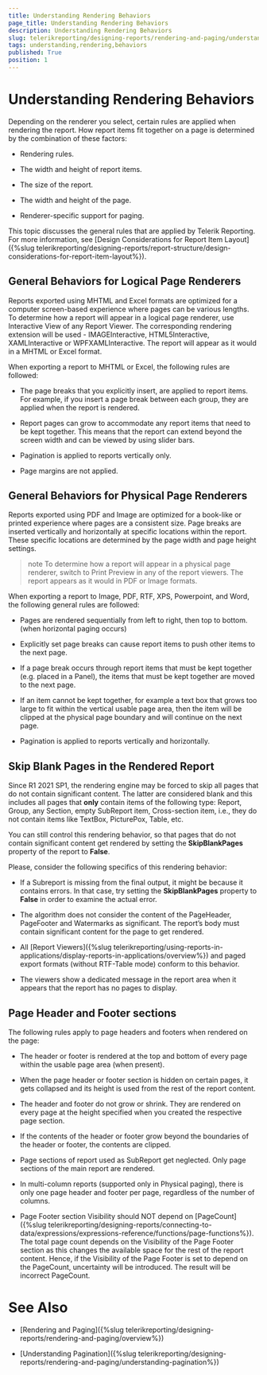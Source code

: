 ```yaml
---
title: Understanding Rendering Behaviors
page_title: Understanding Rendering Behaviors 
description: Understanding Rendering Behaviors
slug: telerikreporting/designing-reports/rendering-and-paging/understanding-rendering-behaviors
tags: understanding,rendering,behaviors
published: True
position: 1
---
```


# Understanding Rendering Behaviors


Depending on the renderer you select, certain rules are applied when rendering the report. How report items fit together on a page is determined by the combination of these factors: 			

* Rendering rules.

* The width and height of report items.

* The size of the report.

* The width and height of the page.

* Renderer-specific support for paging.

This topic discusses the general rules that are applied by Telerik Reporting. For more information, see [Design Considerations for Report Item Layout]({%slug telerikreporting/designing-reports/report-structure/design-considerations-for-report-item-layout%}). 			

## General Behaviors for Logical Page Renderers

Reports exported using MHTML and Excel formats are optimized for a computer screen-based experience where pages can be various lengths. To determine how a report will appear in a logical page renderer, use Interactive View of any Report Viewer. The corresponding rendering extension will be used - IMAGEInteractive, HTML5Interactive, XAMLInteractive or WPFXAMLInteractive. The report will appear as it would in a MHTML or Excel format. 				

When exporting a report to MHTML or Excel, the following rules are followed:

* The page breaks that you explicitly insert, are applied to report items. For example, if you insert a page break between each group, they are applied when the report is rendered.

* Report pages can grow to accommodate any report items that need to be kept together. This means that the report can extend beyond the screen width and can be viewed by using slider bars.

* Pagination is applied to reports vertically only.

* Page margins are not applied.

## General Behaviors for Physical Page Renderers

Reports exported using PDF and Image are optimized for a book-like or printed experience where pages are a consistent size. Page breaks are inserted vertically and horizontally at specific locations within the report. These specific locations are determined by the page width and page height settings. 				

>note To determine how a report will appear in a physical page renderer, switch to Print Preview in any of the report viewers. The report appears as it would in PDF or Image formats. 					


When exporting a report to Image, PDF, RTF, XPS, Powerpoint, and Word, the following general rules are followed:

* Pages are rendered sequentially from left to right, then top to bottom. (when horizontal paging occurs)

* Explicitly set page breaks can cause report items to push other items to the next page.

* If a page break occurs through report items that must be kept together (e.g. placed in a Panel), the items that must be kept together are moved to the next page. 					

* If an item cannot be kept together, for example a text box that grows too large to fit within the vertical usable page area, then the item will be clipped at the physical page boundary and will continue on the next page. 					

* Pagination is applied to reports vertically and horizontally.

## Skip Blank Pages in the Rendered Report

Since R1 2021 SP1, the rendering engine may be forced to skip all pages that do not contain significant content. The latter are considered blank and this includes all pages that __only__  contain items of the following type: Report, Group, any Section, empty SubReport item, Cross-section item, i.e., they do not contain items like TextBox, PicturePox, Table, etc.         

You can still control this rendering behavior, so that pages that do not contain significant content get rendered by setting the __SkipBlankPages__  property of the report to __False__.         

Please, consider the following specifics of this rendering behavior:         

* If a Subreport is missing from the final output, it might be because it contains errors. In that case, try setting the __SkipBlankPages__  property to __False__  in order to examine the actual error.             

* The algorithm does not consider the content of the PageHeader, PageFooter and Watermarks as significant. The report’s body must contain significant content for the page to get rendered.              

* All [Report Viewers]({%slug telerikreporting/using-reports-in-applications/display-reports-in-applications/overview%}) and paged export formats (without RTF-Table mode) conform to this behavior. 

* The viewers show a dedicated message in the report area when it appears that the report has no pages to display. 

## Page Header and Footer sections

The following rules apply to page headers and footers when rendered on the page: 				

* The header or footer is rendered at the top and bottom of every page within the usable page area (when present).

* When the page header or footer section is hidden on certain pages, it gets collapsed and its height is used from the rest of the report content.           

* The header and footer do not grow or shrink. They are rendered on every page at the height specified when you created the respective page section.

* If the contents of the header or footer grow beyond the boundaries of the header or footer, the contents are clipped.

* Page sections of report used as SubReport get neglected. Only page sections of the main report are rendered.

* In multi-column reports (supported only in Physical paging), there is only one page header and footer per page, regardless of the number of columns.

* Page Footer section Visibility should NOT depend on [PageCount]({%slug telerikreporting/designing-reports/connecting-to-data/expressions/expressions-reference/functions/page-functions%}). The total page count depends on the Visibility of the Page Footer section as this changes the available space for the rest of the report content. Hence, if the Visibility of the Page Footer is set to depend on the PageCount, uncertainty will be introduced. The result will be incorrect PageCount.             


# See Also

 * [Rendering and Paging]({%slug telerikreporting/designing-reports/rendering-and-paging/overview%})

 * [Understanding Pagination]({%slug telerikreporting/designing-reports/rendering-and-paging/understanding-pagination%})
